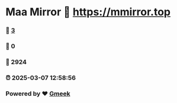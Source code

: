 # Maa Mirror :link: https://mmirror.top 
### :page_facing_up: [3](https://mmirror.top/tag.html) 
### :speech_balloon: 0 
### :hibiscus: 2924 
### :alarm_clock: 2025-03-07 12:58:56 
### Powered by :heart: [Gmeek](https://github.com/Meekdai/Gmeek)
